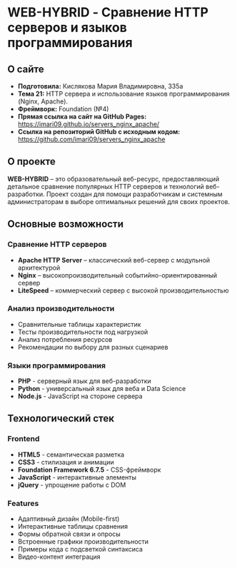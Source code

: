 # WEB-HYBRID - Сравнение HTTP серверов и языков программирования

## О сайте

- **Подготовила:** Кислякова Мария Владимировна, 335а
- **Тема 21:** HTTP сервера и использование языков программирования (Nginx, Apache).
- **Фреймворк:** Foundation (№4)
- **Прямая ссылка на сайт на GitHub Pages:** https://imari09.github.io/servers_nginx_apache/
- **Ссылка на репозиторий GitHub с исходным кодом:** https://github.com/imari09/servers_nginx_apache

## О проекте

**WEB-HYBRID** – это образовательный веб-ресурс, предоставляющий детальное сравнение популярных HTTP серверов и технологий веб-разработки. Проект создан для помощи разработчикам и системным администраторам в выборе оптимальных решений для своих проектов.

## Основные возможности

### Сравнение HTTP серверов
- **Apache HTTP Server** – классический веб-сервер с модульной архитектурой
- **Nginx** – высокопроизводительный событийно-ориентированный сервер
- **LiteSpeed** – коммерческий сервер с высокой производительностью

### Анализ производительности
- Сравнительные таблицы характеристик
- Тесты производительности под нагрузкой
- Анализ потребления ресурсов
- Рекомендации по выбору для разных сценариев

### Языки программирования
- **PHP** - серверный язык для веб-разработки
- **Python** - универсальный язык для веба и Data Science
- **Node.js** - JavaScript на стороне сервера

## Технологический стек

### Frontend
- **HTML5** - семантическая разметка
- **CSS3** - стилизация и анимации
- **Foundation Framework 6.7.5** - CSS-фреймворк
- **JavaScript** - интерактивные элементы
- **jQuery** - упрощение работы с DOM

### Features
- Адаптивный дизайн (Mobile-first)
- Интерактивные таблицы сравнения
- Формы обратной связи и опросы
- Встроенные графики производительности
- Примеры кода с подсветкой синтаксиса
- Видео-контент интеграция